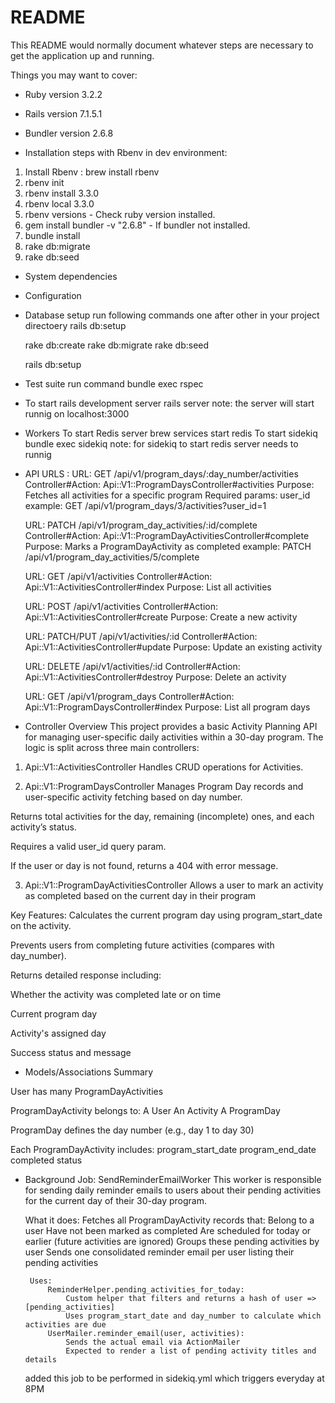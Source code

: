 # README

This README would normally document whatever steps are necessary to get the
application up and running.

Things you may want to cover:

* Ruby version
3.2.2

* Rails version
7.1.5.1

* Bundler version
2.6.8

* Installation steps with Rbenv in dev environment:
1. Install Rbenv : brew install rbenv
2. rbenv init
3. rbenv install 3.3.0
4. rbenv local 3.3.0
5. rbenv versions - Check ruby version installed.
6. gem install bundler -v "2.6.8" - If bundler not installed.
7. bundle install
8. rake db:migrate
9. rake db:seed

* System dependencies

* Configuration

* Database setup
run following commands one after other in your project directoery
    rails db:setup

    rake db:create
    rake db:migrate
    rake db:seed

    rails db:setup

* Test suite
run command
    bundle exec rspec

* To start rails development server
    rails server
note: the server will start runnig on localhost:3000

* Workers 
    To start Redis server
        brew services start redis
    To start sidekiq
        bundle exec sidekiq
note: for sidekiq to start redis server needs to runnig

* API URLS :
   URL: GET /api/v1/program_days/:day_number/activities
        Controller#Action: Api::V1::ProgramDaysController#activities
        Purpose: Fetches all activities for a specific program
        Required params: user_id
        example: GET /api/v1/program_days/3/activities?user_id=1

   URL: PATCH /api/v1/program_day_activities/:id/complete
        Controller#Action: Api::V1::ProgramDayActivitiesController#complete
        Purpose: Marks a ProgramDayActivity as completed
        example: PATCH /api/v1/program_day_activities/5/complete

   URL: GET /api/v1/activities
       Controller#Action: Api::V1::ActivitiesController#index
       Purpose: List all activities

   URL: POST /api/v1/activities
        Controller#Action: Api::V1::ActivitiesController#create
        Purpose: Create a new activity

   URL: PATCH/PUT /api/v1/activities/:id
        Controller#Action: Api::V1::ActivitiesController#update
        Purpose: Update an existing activity

   URL: DELETE /api/v1/activities/:id
        Controller#Action: Api::V1::ActivitiesController#destroy
        Purpose: Delete an activity

   URL: GET /api/v1/program_days
        Controller#Action: Api::V1::ProgramDaysController#index
        Purpose: List all program days

* Controller Overview
This project provides a basic Activity Planning API for managing user-specific daily activities within a 30-day program. The logic is split across three main controllers:

1. Api::V1::ActivitiesController
Handles CRUD operations for Activities.

2. Api::V1::ProgramDaysController
Manages Program Day records and user-specific activity fetching based on day number.

Returns total activities for the day, remaining (incomplete) ones, and each activity’s status.

Requires a valid user_id query param.

If the user or day is not found, returns a 404 with error message.

3. Api::V1::ProgramDayActivitiesController
Allows a user to mark an activity as completed based on the current day in their program

Key Features:
Calculates the current program day using program_start_date on the activity.

Prevents users from completing future activities (compares with day_number).

Returns detailed response including:

Whether the activity was completed late or on time

Current program day

Activity's assigned day

Success status and message

* Models/Associations Summary

User has many ProgramDayActivities

ProgramDayActivity belongs to:
    A User
    An Activity
    A ProgramDay

ProgramDay defines the day number (e.g., day 1 to day 30)

Each ProgramDayActivity includes:
    program_start_date
    program_end_date    
    completed status

 * Background Job: SendReminderEmailWorker
    This worker is responsible for sending daily reminder emails to users about their pending activities for the current day of their 30-day program.

    What it does:
        Fetches all ProgramDayActivity records that:
            Belong to a user
            Have not been marked as completed
            Are scheduled for today or earlier (future activities are ignored)
        Groups these pending activities by user
        Sends one consolidated reminder email per user listing their pending activities

        Uses:
            ReminderHelper.pending_activities_for_today:
                Custom helper that filters and returns a hash of user => [pending_activities]
                Uses program_start_date and day_number to calculate which activities are due
            UserMailer.reminder_email(user, activities):
                Sends the actual email via ActionMailer
                Expected to render a list of pending activity titles and details 

    added this job to be performed in sidekiq.yml which triggers everyday at 8PM

        

